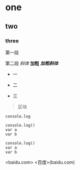 # one
## two
### three

第一段

第二段
*斜体*
**加粗**
***加粗斜体***
* 一
+ 二
- 三
>区块
>
>
`console.log`
```
console.log()
var a
var b

```
    console.log()
    var a
    var b

<baidu.com>
<百度>(baidu.com)

